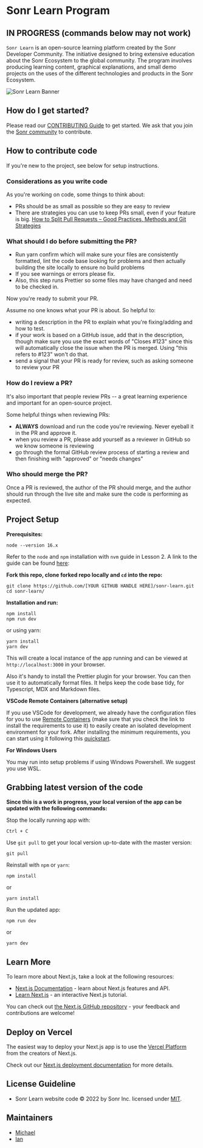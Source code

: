 # Sonr Learn Program

## IN PROGRESS (commands below may not work)

`Sonr Learn` is an open-source learning platform created by the Sonr Developer Community. The initiative designed to bring extensive education about the Sonr Ecosystem to the global community. The program involves producing learning content, graphical explanations, and small demo projects on the uses of the different technologies and products in the Sonr Ecosystem.

![Sonr Learn Banner](public/ReadMe.png)


## How do I get started?

Please read our [CONTRIBUTING Guide](CONTRIBUTING.md) to get started. We ask
that you join the [Sonr community](https://community.sonr.io) to contribute.

## How to contribute code

If you're new to the project, see below for setup instructions.

### Considerations as you write code

As you're working on code, some things to think about:

- PRs should be as small as possible so they are easy to review
- There are strategies you can use to keep PRs small, even if your feature is
  big.
  [How to Split Pull Requests – Good Practices, Methods and Git Strategies](https://www.thedroidsonroids.com/blog/splitting-pull-request)

### What should I do before submitting the PR?

-  Run yarn confirm which will make sure your files are consistently formatted, lint the code base looking for problems and then actually building the site locally to ensure no build problems
- If you see warnings or errors please fix.
- Also, this step runs Prettier so some files may have changed and need to be checked in.


Now you're ready to submit your PR.

Assume no one knows what your PR is about. So helpful to:

- writing a description in the PR to explain what you're fixing/adding and how
  to test.
- if your work is based on a GitHub issue, add that in the description, though
  make sure you use the exact words of "Closes #123" since this will
  automatically close the issue when the PR is merged. Using "this refers to
  #123" won't do that.
- send a signal that your PR is ready for review, such as asking someone to
  review your PR

### How do I review a PR?

It's also important that people review PRs -- a great learning experience and
important for an open-source project.

Some helpful things when reviewing PRs:

- **ALWAYS** download and run the code you're reviewing. Never eyeball it in the
  PR and approve it.
- when you review a PR, please add yourself as a reviewer in GitHub so we know
  someone is reviewing
- go through the formal GitHub review process of starting a review and then
  finishing with "approved" or "needs changes"

### Who should merge the PR?

Once a PR is reviewed, the author of the PR should merge, and the author should
run through the live site and make sure the code is performing as expected.

## Project Setup

**Prerequisites:**

    node --version 16.x

Refer to the `node` and `npm` installation with `nvm` guide in Lesson 2. A link
to the guide can be found
[here](https://www.notion.so/How-to-install-node-js-and-npm-67b2ab1f76f148f49f547b9156aeaf28):

**Fork this repo, clone forked repo locally and `cd` into the repo:**

    git clone https://github.com/[YOUR GITHUB HANDLE HERE]/sonr-learn.git
    cd sonr-learn/

**Installation and run:**

    npm install
    npm run dev

or using yarn:

    yarn install
    yarn dev

This will create a local instance of the app running and can be viewed at
`http://localhost:3000` in your browser.

Also it's handy to install the Prettier plugin for your browser. You can then
use it to automatically format files. It helps keep the code base tidy, for
Typescript, MDX and Markdown files.

**VSCode Remote Containers (alternative setup)**

If you use VSCode for development, we already have the configuration files for
you to use
[Remote Containers](https://code.visualstudio.com/docs/remote/containers) (make
sure that you check the link to install the requirements to use it) to easily
create an isolated development environment for your fork. After installing the
minimum requirements, you can start using it following this
[quickstart](https://code.visualstudio.com/docs/remote/containers#_quick-start-open-a-git-repository-or-github-pr-in-an-isolated-container-volume).

**For Windows Users**

You may run into setup problems if using Windows Powershell. We suggest you use
WSL.

## Grabbing latest version of the code

**Since this is a work in progress, your local version of the app can be updated
with the following commands:**

Stop the locally running app with:

    Ctrl + C

Use `git pull` to get your local version up-to-date with the master version:

    git pull

Reinstall with `npm` or `yarn`:

    npm install 

or 

    yarn install

Run the updated app:

    npm run dev 

or 

    yarn dev

## Learn More

To learn more about Next.js, take a look at the following resources:

- [Next.js Documentation](https://nextjs.org/docs) - learn about Next.js
  features and API.
- [Learn Next.js](https://nextjs.org/learn) - an interactive Next.js tutorial.

You can check out
[the Next.js GitHub repository](https://github.com/vercel/next.js/) - your
feedback and contributions are welcome!

## Deploy on Vercel

The easiest way to deploy your Next.js app is to use the
[Vercel Platform](https://vercel.com/new?utm_medium=default-template&filter=next.js&utm_source=create-next-app&utm_campaign=create-next-app-readme)
from the creators of Next.js.

Check out our
[Next.js deployment documentation](https://nextjs.org/docs/deployment) for more
details.

## License Guideline

- Sonr Learn website code © 2022 by Sonr Inc. licensed
  under [MIT](./LICENSE).

## Maintainers

- [Michael](https://github.com/ma-sonr)
- [Ian](https://github.com/6missedcalls)
